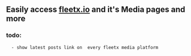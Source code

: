 ## Easily access  [fleetx.io](https://www.fleetx.io) and it's Media pages and more

### todo: 
      - show latest posts link on  every fleetx media platform
